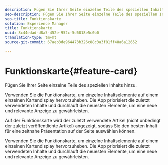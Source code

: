 ```yaml
---
description: Fügen Sie Ihrer Seite einzelne Teile des speziellen Inhalts hinzu.
seo-description: Fügen Sie Ihrer Seite einzelne Teile des speziellen Inhalts hinzu.
seo-title: Funktionskarte
solution: Experience Manager
title: Funktionskarte
uuid: 8c44edad-d8a5-452e-952c-5d6818e5c0b0
translation-type: tm+mt
source-git-commit: 67aeb3de964473b326c88c3a3f81ff48a6a12652

---
```



# Funktionskarte{#feature-card}

Fügen Sie Ihrer Seite einzelne Teile des speziellen Inhalts hinzu.

Verwenden Sie die Funktionskarte, um einzelne Inhaltselemente auf einem einzelnen Kartendisplay hervorzuheben. Die App priorisiert die zuletzt verwendeten Inhalte und durchläuft die neuesten Elemente, um eine neue und relevante Anzeige zu gewährleisten.

Auf der Funktionskarte wird der zuletzt verwendete Artikel (nicht unbedingt der zuletzt veröffentlichte Artikel) angezeigt, sodass Sie den besten Inhalt für eine zeitnahe Präsentation auf der Seite auswählen können.

Verwenden Sie die Funktionskarte, um einzelne Inhaltselemente auf einem einzelnen Kartendisplay hervorzuheben. Die App priorisiert die zuletzt verwendeten Inhalte und durchläuft die neuesten Elemente, um eine neue und relevante Anzeige zu gewährleisten.
